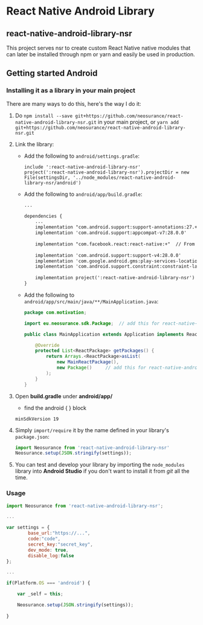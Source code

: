 # React Native Android Library
## react-native-android-library-nsr

This project serves nsr to create custom React Native native modules that can later be installed through npm or yarn and easily be used in production.

## Getting started Android

### Installing it as a library in your main project
There are many ways to do this, here's the way I do it:

1. Do `npm install --save git+https://github.com/neosurance/react-native-android-library-nsr.git` in your main project, or `yarn add git+https://github.com/neosurance/react-native-android-library-nsr.git` 

2. Link the library:
    * Add the following to `android/settings.gradle`:
        ```
        include ':react-native-android-library-nsr'
        project(':react-native-android-library-nsr').projectDir = new File(settingsDir, '../node_modules/react-native-android-library-nsr/android')
        ```

    * Add the following to `android/app/build.gradle`:
        ```xml
        ...

        dependencies {
            ...
            implementation "com.android.support:support-annotations:27.+"	
            implementation 'com.android.support:appcompat-v7:28.0.0'
            	
            implementation "com.facebook.react:react-native:+"  // From node_modules
            	
            implementation 'com.android.support:support-v4:28.0.0'
            implementation 'com.google.android.gms:play-services-location:15.0.1'
            implementation 'com.android.support.constraint:constraint-layout:1.1.2'
            	
            implementation project(':react-native-android-library-nsr')
        }
        ```
    * Add the following to `android/app/src/main/java/**/MainApplication.java`:
        ```java
        package com.motivation;

        import eu.neosurance.sdk.Package;  // add this for react-native-android-library-nsr

        public class MainApplication extends Application implements ReactApplication {

            @Override
            protected List<ReactPackage> getPackages() {
                return Arrays.<ReactPackage>asList(
                    new MainReactPackage(),
                    new Package()     // add this for react-native-android-library-nsr
                );
            }
        }
        ```
4. Open **build.gradle** under **android/app/**
   - find the android { } block
   ```
   minSdkVersion 19
   ```       
        
5. Simply `import/require` it by the name defined in your library's `package.json`:

    ```javascript
    import Neosurance from 'react-native-android-library-nsr'
    Neosurance.setup(JSON.stringify(settings));
    ```
6. You can test and develop your library by importing the `node_modules` library into **Android Studio** if you don't want to install it from _git_ all the time.


### Usage
```javascript
import Neosurance from 'react-native-android-library-nsr';

...

var settings = {
        base_url:"https://...",
        code:"code",
        secret_key:"secret_key",
        dev_mode: true,
        disable_log:false
};

...

if(Platform.OS === 'android') {

    var _self = this;

    Neosurance.setup(JSON.stringify(settings));
    
}

```
